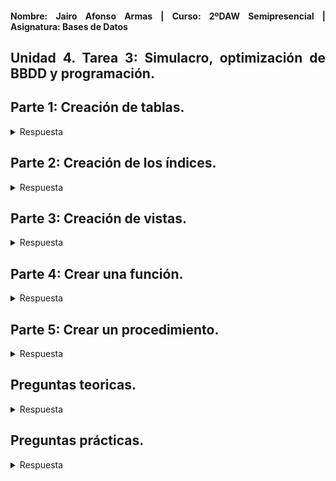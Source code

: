 <div align="justify">

#### **Nombre: Jairo Afonso Armas | Curso: 2ºDAW Semipresencial | Asignatura: Bases de Datos** 

## **Unidad 4. Tarea 3: Simulacro, optimización de BBDD y programación.**

## Parte 1: Creación de tablas.

<details>
<summary>Respuesta</summary>

SELECT * FROM `clientes`;

| id | nombre       | ciudad         |
|----|--------------|----------------|
| 1  | Ana Pérez    | Barcelona      |
| 2  | Luis Gómez   | Las Palmas GC  |
| 3  | Carlos Ruiz  | Madrid         |

SELECT * FROM `productos`;

| id | nombre   | precio  |
|----|----------|---------|
| 1  | Laptop   | 1200.00 |
| 2  | Teclado  | 50.00   |
| 3  | Monitor  | 300.00  |

SELECT * FROM `ventas`;

| id | cliente_id | producto_id |    fecha    | cantidad |
|----|------------|-------------|-------------|----------|
| 1  |     1      |      1      | 2024-05-01  |    1     |
| 2  |     1      |      2      | 2024-05-12  |    2     |
| 3  |     2      |      3      | 2024-05-13  |    1     |
| 4  |     3      |      2      | 2024-05-14  |    1     |

</details>

## Parte 2: Creación de los índices.


<details>
<summary>Respuesta</summary>

CREATE idx_ciudad ON clientes(ciudad);

SHOW INDEX from `clientes`;

| Tabla    | Índice | Nombre del índice | Secuencia | Columna | Orden | Cardinalidad | Nulo | Tipo  | Único | Comentario |
|----------|--------|-------------------|-----------|---------|-------|--------------|------|--------|--------|-------------|
| clientes | 0      | PRIMARY           | 1         | id      | A     | 3            | NULL | BTREE | Sí     | NULL        |
| clientes | 1      | idx_ciudad        | 1         | ciudad  | A     | 3            | YES  | BTREE | No     | NULL        |

CREATE idx_fecha ON ventas(fecha);

SHOW INDEX from `ventas`;

| Tabla   | Índice | Nombre del índice | Secuencia | Columna     | Orden | Cardinalidad | Nulo | Tipo  | Único | Comentario |
|---------|--------|-------------------|-----------|-------------|-------|--------------|------|--------|--------|-------------|
| ventas  | 0      | PRIMARY           | 1         | id          | A     | 0            | NULL | BTREE | Sí     | NULL        |
| ventas  | 1      | cliente_id        | 1         | cliente_id  | A     | 0            | NULL | BTREE | No     | NULL        |
| ventas  | 1      | producto_id       | 1         | producto_id | A     | 0            | NULL | BTREE | No     | NULL        |
| ventas  | 1      | idx_fecha         | 1         | fecha       | A     | 4            | NULL | BTREE | No     | NULL        |



Preguntas:
- Crea los indices, muestra su rendimiento, y explica si son óptimos y por qué?

Ambos mejoran el rendimiento. En el caso de la ciudad, serían optimos si sueles filtrar por ese valor o si hay bastantes valores diferentes en ese campo. En el caso de las fechas resulta especialmente útil para realizar busquedas entre diferentes intervalos de fechas o si realizas busquedas con un orden especifico.

</details>

## Parte 3: Creación de vistas.

<details>
<summary>Respuesta</summary>

```
CREATE VIEW ventas_detalladas AS
	SELECT 
    	v.id AS venta_id,
        c.nombre AS nombre_cliente,
        p.nombre AS nombre_producto,
        v.fecha AS fecha_venta,
        v.cantidad AS Q_comprada,
        (p.precio * v.cantidad) AS total_venta
    FROM ventas v
    JOIN clientes c ON v.cliente_id = c.id
    JOIN productos p ON v.producto_id = p.id;
```
SELECT * FROM ventas_detalladas;

| venta_id | nombre_cliente | nombre_producto | fecha_venta | Q_comprada | total_venta |
|----------|----------------|------------------|-------------|------------|-------------|
| 1        | Ana Pérez      | Laptop           | 2024-05-01  | 1          | 1200.00     |
| 2        | Ana Pérez      | Teclado          | 2024-05-12  | 2          | 100.00      |
| 3        | Luis Gómez     | Monitor          | 2024-05-13  | 1          | 300.00      |
| 4        | Carlos Ruiz    | Teclado          | 2024-05-14  | 1          | 50.00       |

</details>

## Parte 4: Crear una función.

<details>
<summary>Respuesta</summary>



</details>

## Parte 5: Crear un procedimiento.

<details>
<summary>Respuesta</summary>



</details>

## Preguntas teoricas.

<details>
<summary>Respuesta</summary>



</details>

## Preguntas prácticas.

<details>
<summary>Respuesta</summary>



</details>


</div>
